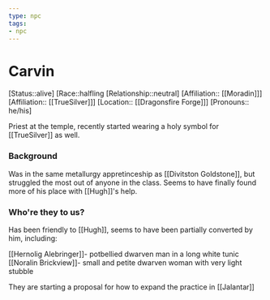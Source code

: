 ```yaml
---
type: npc
tags: 
- npc
---
```


# Carvin
[Status::alive]
[Race::halfling
[Relationship::neutral]
[Affiliation:: [[Moradin]]]
[Affiliation:: [[TrueSilver]]]
[Location:: [[Dragonsfire Forge]]]
[Pronouns:: he/his]

Priest at the temple, recently started wearing a holy symbol for [[TrueSilver]] as well.

### Background
Was in the same metallurgy appretinceship as [[Divitston Goldstone]], but struggled the most out of anyone in the class. Seems to have finally found more of his place with [[Hugh]]'s help. 

### Who're they to us? 
Has been friendly to [[Hugh]], seems to have been partially converted by him, including:

[[Hernolig Alebringer]]- potbellied dwarven man in a long white tunic
[[Noralin Brickview]]- small and petite dwarven woman with very light stubble

They are starting a proposal for how to expand the practice in [[Jalantar]]